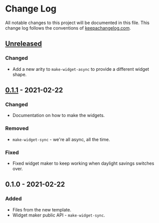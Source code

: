 # Change Log
All notable changes to this project will be documented in this file. This change log follows the conventions of [keepachangelog.com](http://keepachangelog.com/).

## [Unreleased]
### Changed
- Add a new arity to `make-widget-async` to provide a different widget shape.

## [0.1.1] - 2021-02-22
### Changed
- Documentation on how to make the widgets.

### Removed
- `make-widget-sync` - we're all async, all the time.

### Fixed
- Fixed widget maker to keep working when daylight savings switches over.

## 0.1.0 - 2021-02-22
### Added
- Files from the new template.
- Widget maker public API - `make-widget-sync`.

[Unreleased]: https://github.com/your-name/clojure-googlesheets/compare/0.1.1...HEAD
[0.1.1]: https://github.com/your-name/clojure-googlesheets/compare/0.1.0...0.1.1

